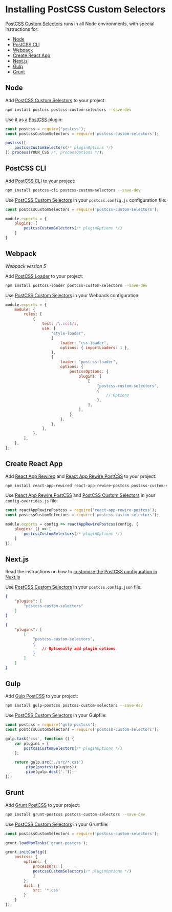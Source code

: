 # Installing PostCSS Custom Selectors

[PostCSS Custom Selectors] runs in all Node environments, with special instructions for:

- [Node](#node)
- [PostCSS CLI](#postcss-cli)
- [Webpack](#webpack)
- [Create React App](#create-react-app)
- [Next.js](#nextjs)
- [Gulp](#gulp)
- [Grunt](#grunt)

## Node

Add [PostCSS Custom Selectors] to your project:

```bash
npm install postcss postcss-custom-selectors --save-dev
```

Use it as a [PostCSS] plugin:

```js
const postcss = require('postcss');
const postcssCustomSelectors = require('postcss-custom-selectors');

postcss([
	postcssCustomSelectors(/* pluginOptions */)
]).process(YOUR_CSS /*, processOptions */);
```

## PostCSS CLI

Add [PostCSS CLI] to your project:

```bash
npm install postcss-cli postcss-custom-selectors --save-dev
```

Use [PostCSS Custom Selectors] in your `postcss.config.js` configuration file:

```js
const postcssCustomSelectors = require('postcss-custom-selectors');

module.exports = {
	plugins: [
		postcssCustomSelectors(/* pluginOptions */)
	]
}
```

## Webpack

_Webpack version 5_

Add [PostCSS Loader] to your project:

```bash
npm install postcss-loader postcss-custom-selectors --save-dev
```

Use [PostCSS Custom Selectors] in your Webpack configuration:

```js
module.exports = {
	module: {
		rules: [
			{
				test: /\.css$/i,
				use: [
					"style-loader",
					{
						loader: "css-loader",
						options: { importLoaders: 1 },
					},
					{
						loader: "postcss-loader",
						options: {
							postcssOptions: {
								plugins: [
									[
										"postcss-custom-selectors",
										{
											// Options
										},
									],
								],
							},
						},
					},
				],
			},
		],
	},
};
```

## Create React App

Add [React App Rewired] and [React App Rewire PostCSS] to your project:

```bash
npm install react-app-rewired react-app-rewire-postcss postcss-custom-selectors --save-dev
```

Use [React App Rewire PostCSS] and [PostCSS Custom Selectors] in your
`config-overrides.js` file:

```js
const reactAppRewirePostcss = require('react-app-rewire-postcss');
const postcssCustomSelectors = require('postcss-custom-selectors');

module.exports = config => reactAppRewirePostcss(config, {
	plugins: () => [
		postcssCustomSelectors(/* pluginOptions */)
	]
});
```

## Next.js

Read the instructions on how to [customize the PostCSS configuration in Next.js](https://nextjs.org/docs/advanced-features/customizing-postcss-config)

Use [PostCSS Custom Selectors] in your `postcss.config.json` file:

```json
{
	"plugins": [
		"postcss-custom-selectors"
	]
}
```

```json
{
	"plugins": [
		[
			"postcss-custom-selectors",
			{
				// Optionally add plugin options
			}
		]
	]
}
```

## Gulp

Add [Gulp PostCSS] to your project:

```bash
npm install gulp-postcss postcss-custom-selectors --save-dev
```

Use [PostCSS Custom Selectors] in your Gulpfile:

```js
const postcss = require('gulp-postcss');
const postcssCustomSelectors = require('postcss-custom-selectors');

gulp.task('css', function () {
	var plugins = [
		postcssCustomSelectors(/* pluginOptions */)
	];

	return gulp.src('./src/*.css')
		.pipe(postcss(plugins))
		.pipe(gulp.dest('.'));
});
```

## Grunt

Add [Grunt PostCSS] to your project:

```bash
npm install grunt-postcss postcss-custom-selectors --save-dev
```

Use [PostCSS Custom Selectors] in your Gruntfile:

```js
const postcssCustomSelectors = require('postcss-custom-selectors');

grunt.loadNpmTasks('grunt-postcss');

grunt.initConfig({
	postcss: {
		options: {
			processors: [
			postcssCustomSelectors(/* pluginOptions */)
			]
		},
		dist: {
			src: '*.css'
		}
	}
});
```

[Gulp PostCSS]: https://github.com/postcss/gulp-postcss
[Grunt PostCSS]: https://github.com/nDmitry/grunt-postcss
[PostCSS]: https://github.com/postcss/postcss
[PostCSS CLI]: https://github.com/postcss/postcss-cli
[PostCSS Loader]: https://github.com/postcss/postcss-loader
[PostCSS Custom Selectors]: https://github.com/csstools/postcss-plugins/tree/main/plugins/postcss-custom-selectors
[React App Rewire PostCSS]: https://github.com/csstools/react-app-rewire-postcss
[React App Rewired]: https://github.com/timarney/react-app-rewired
[Next.js]: https://nextjs.org
